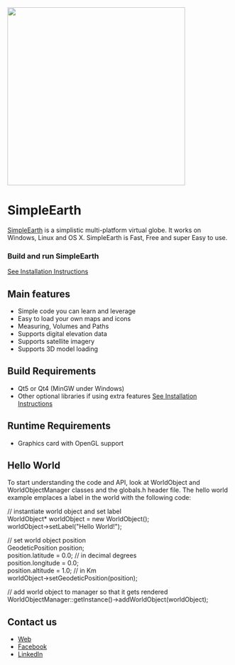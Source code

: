 <img src="http://www.huesoftllc.com/slider1.jpg" width=400>


SimpleEarth
=========

[SimpleEarth][1] is a simplistic multi-platform virtual globe. It works on Windows, Linux and OS X. SimpleEarth is Fast, Free and super Easy to use.


### Build and run SimpleEarth ###

[See Installation Instructions][2]


Main features
-------------
   * Simple code you can learn and leverage
   * Easy to load your own maps and icons
   * Measuring, Volumes and Paths
   * Supports digital elevation data
   * Supports satellite imagery
   * Supports 3D model loading


Build Requirements
------------------

* Qt5 or Qt4 (MinGW under Windows)
* Other optional libraries if using extra features [See Installation Instructions][2]


Runtime Requirements
--------------------
  * Graphics card with OpenGL support


Hello World
-----------

To start understanding the code and API, look at WorldObject and WorldObjectManager classes and the globals.h header file. The hello world example emplaces a label in the world with the following code:

// instantiate world object and set label<br>
WorldObject* worldObject = new WorldObject();<br>
worldObject->setLabel("Hello World!");<br>

// set world object position<br>
GeodeticPosition position;<br>
position.latitude = 0.0;  // in decimal degrees<br>
position.longitude = 0.0;<br>
position.altitude = 1.0;  // in Km<br>
worldObject->setGeodeticPosition(position);<br>

// add world object to manager so that it gets rendered<br>
WorldObjectManager::getInstance()->addWorldObject(worldObject);<br>


Contact us
----------

   * [Web][1]
   * [Facebook][2]
   * [LinkedIn][3]

[1]: http://www.huesoftllc.com
[2]: https://www.facebook.com/huesoftllc
[3]: https://www.linkedin.com/company/huesoft-llc?trk=top_nav_home
